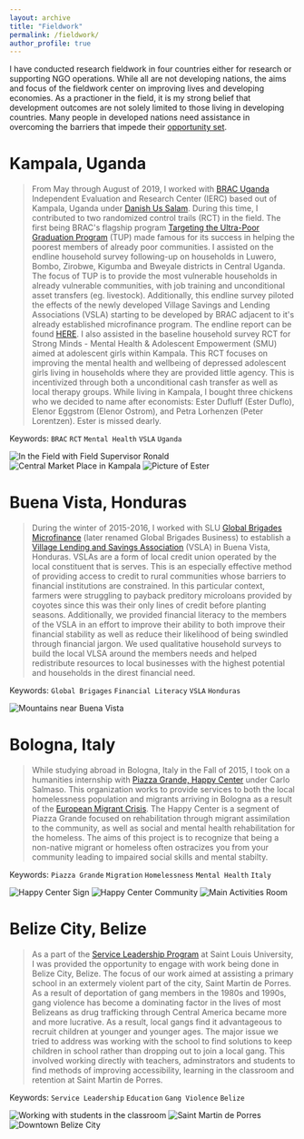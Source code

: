 ```yaml
---
layout: archive
title: "Fieldwork"
permalink: /fieldwork/
author_profile: true
---
```


I have conducted research fieldwork in four countries either for research or supporting NGO operations. While all are not developing nations, the aims and focus of the fieldwork center on improving lives and developing economies. As a practioner in the field, it is my strong belief that development outcomes are not solely limited to those living in developing countries. Many people in developed nations need assistance in overcoming the barriers that impede their [opportunity set](https://en.wikipedia.org/wiki/Capability_approach).

<!-- Org., timespan, project, involvement, places, pictures, links to organizations -->

<!--
Beira, Mozambique
========
_________________________________________________
FCC, PEPFAR
-->

Kampala, Uganda
========

> From May through August of 2019, I worked with [BRAC Uganda](https://bracresearch.net/aboutus.php) Independent Evaluation and Research Center (IERC) based out of Kampala, Uganda under [Danish Us Salam](https://ie.linkedin.com/in/danishussalam?challengeId=AQG1Kmziif-QgQAAAXTG8Z2HzGv6Aj0xkc5MaZvbZewt7yqwHv1i1qdOxjBWbetV8EHylU5P-bH53xHPRLMlLw2mg4zCgRN3SA&submissionId=8cd09d2f-a420-3816-c5bb-804bf174d268). During this time, I contributed to two randomized control trails (RCT) in the field. The first being BRAC's flagship program [Targeting the Ultra-Poor Graduation Program](https://www.poverty-action.org/study/variations-ultra-poor-graduation-programming-uganda) (TUP) made famous for its success in helping the poorest members of already poor communities. I assisted on the endline household survey following-up on households in Luwero, Bombo, Zirobwe, Kigumba and Bweyale districts in Central Uganda. The focus of TUP is to provide the most vulnerable households in already vulnerable communities, with job training and unconditional asset transfers (eg. livestock). Additionally, this endline survey piloted the effects of the newly developed Village Savings and Lending Associations (VSLA) starting to be developed by BRAC adjacent to it's already established microfinance program. The endline report can be found [HERE](https://idl-bnc-idrc.dspacedirect.org/bitstream/handle/10625/59018/59168.pdf). I also assisted in the baseline household survey RCT for Strong Minds - Mental Health & Adolescent Empowerment (SMU) aimed at adolescent girls within Kampala. This RCT focuses on improving the mental health and wellbeing of depressed adolescent girls living in households where they are provided little agency. This is incentivized through both a unconditional cash transfer as well as local therapy groups. While living in Kampala, I bought three chickens who we decided to name after economists: Ester Dufluff (Ester Duflo), Elenor Eggstrom (Elenor Ostrom), and Petra Lorhenzen (Peter Lorentzen). Ester is missed dearly.

Keywords: `BRAC` `RCT` `Mental Health` `VSLA` `Uganda`

![In the Field with Field Supervisor Ronald](/images/ronald_in_field.jpg) ![Central Market Place in Kampala](/images/kampala_market_place.jpg)
![Picture of Ester](/images/ester_dufluff.jpg) 

<!--
Madrid, Spain
======
<!--
> While studying abroard in Madrid, Spain at Saint Louis University - Madrid, Ryan worked with [Bocatalk](https://www.slu.edu/news/2017/december/boca-talk.php). The aim of this organization is to provide both hot meals and conversation with the local homeless population primarly around Puerta del Sul and Gran Via.
<!--
Pyschological effects of homelessness, mental health, provide conversations
<!--
![](pics from madrid)
<!--
Saint Louis, MO
=======
<!--
[Love the Lou](https://myusf.usfca.edu/arts-sciences/economics/clubs)
<!--
STL | LIVE rehabilitating apartments in north STL to provide subsidized housing for low income, and poor-credit rated individuals and families struggling for stable housing. 
STL | LIFT Additionally assisted in local program engaging vulenarble youth with skill building and mentoring.
<!--
![](pic of Love the Lou or from my gallery)

-->

Buena Vista, Honduras
========

> During the winter of 2015-2016, I worked with SLU [Global Brigades Microfinance](https://business.globalbrigades.org/business-brigades-select-type/business-brigades/honduras/) (later renamed Global Brigades Business) to establish a [Village Lending and Savings Association](https://www.vsla.net/the-vsla-methodology/) (VSLA) in Buena Vista, Honduras. VSLAs are a form of local credit union operated by the local constituent that is serves. This is an especially effective method of providing access to credit to rural communities whose barriers to financial institutions are constrained. In this particular context, farmers were struggling to payback preditory microloans provided by coyotes since this was their only lines of credit before planting seasons. Additionally, we provided financial literacy to the members of the VSLA in an effort to improve their ability to both improve their financial stability as well as reduce their likelihood of being swindled through financial jargon. We used qualitative household surveys to build the local VLSA around the members needs and helped redistribute resources to local businesses with the highest potential and households in the direst financial need. 

Keywords: `Global Brigages` `Financial Literacy` `VSLA` `Honduras`

![Mountains near Buena Vista](/images/landscape_buena_vista.jpg)

Bologna, Italy
=======

> While studying abroad in Bologna, Italy in the Fall of 2015, I took on a humanities internship with [Piazza Grande, Happy Center](http://www.piazzagrande.it/blog/tag/happy-center/) under Carlo Salmaso. This organization works to provide services to both the local homelessness population and migrants arriving in Bologna as a result of the [European Migrant Crisis](http://www.piazzagrande.it/blog/tag/happy-center/). The Happy Center is a segment of Piazza Grande focused on rehabilitation through migrant assimilation to the community, as well as social and mental health rehabilitation for the homeless. The aims of this project is to recognize that being a non-native migrant or homeless often ostracizes you from your community leading to impaired social skills and mental stabilty. 

Keywords: `Piazza Grande` `Migration` `Homelessness` `Mental Health` `Italy`

![Happy Center Sign](/images/happy_center_sign.jpg) ![Happy Center Community](/images/happy_center_party.jpg)
![Main Activities Room](/images/happy_center_room.jpg)

Belize City, Belize
========

> As a part of the [Service Leadership Program](https://www.slu.edu/business/degrees-programs/service-leadership-program.php) at Saint Louis University, I was provided the opportunity to engage with work being done in Belize City, Belize. The focus of our work aimed at assisting a primary school in an extermely violent part of the city, Saint Martin de Porres. As a result of deportation of gang members in the 1980s and 1990s, gang violence has become a dominating factor in the lives of most Belizeans as drug trafficking through Central America became more and more lucrative. As a result, local gangs find it advantageous to recruit children at younger and younger ages. The major issue we tried to address was working with the school to find solutions to keep children in school rather than dropping out to join a local gang. This involved working directly with teachers, adminstrators and students to find methods of improving accessibility, learning in the classroom and retention at Saint Martin de Porres.  

Keywords: `Service Leadership` `Education` `Gang Violence` `Belize`

![Working with students in the classroom](/images/ryan_teaching_st_martin_porres.png) ![Saint Martin de Porres](/images/saint_martin_de_porres.JPG)
![Downtown Belize City](/images/belize_city.JPG)


